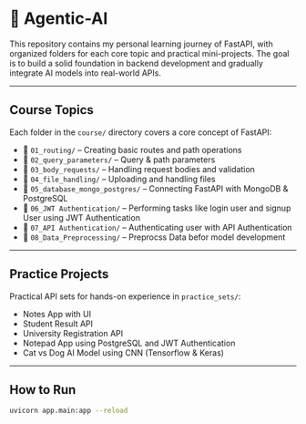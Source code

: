 # 🧠 Agentic-AI

This repository contains my personal learning journey of FastAPI, with organized folders for each core topic and practical mini-projects. The goal is to build a solid foundation in backend development and gradually integrate AI models into real-world APIs.

---

## Course Topics

Each folder in the `course/` directory covers a core concept of FastAPI:

- 📁 `01_routing/` – Creating basic routes and path operations
- 📁 `02_query_parameters/` – Query & path parameters
- 📁 `03_body_requests/` – Handling request bodies and validation
- 📁 `04_file_handling/` – Uploading and handling files
- 📁 `05_database_mongo_postgres/` – Connecting FastAPI with MongoDB & PostgreSQL
- 📁 `06_JWT Authentication/` – Performing tasks like login user and signup User using JWT Authentication
- 📁 `07_API Authentication/` – Authenticating user with API Authentication
- 📁 `08_Data_Preprocessing/` – Preprocss Data befor model development

---

## Practice Projects

Practical API sets for hands-on experience in `practice_sets/`:

- Notes App with UI
- Student Result API
- University Registration API
- Notepad App using PostgreSQL and JWT Authentication
- Cat vs Dog AI Model using CNN (Tensorflow & Keras)

---

## How to Run

```bash
uvicorn app.main:app --reload
